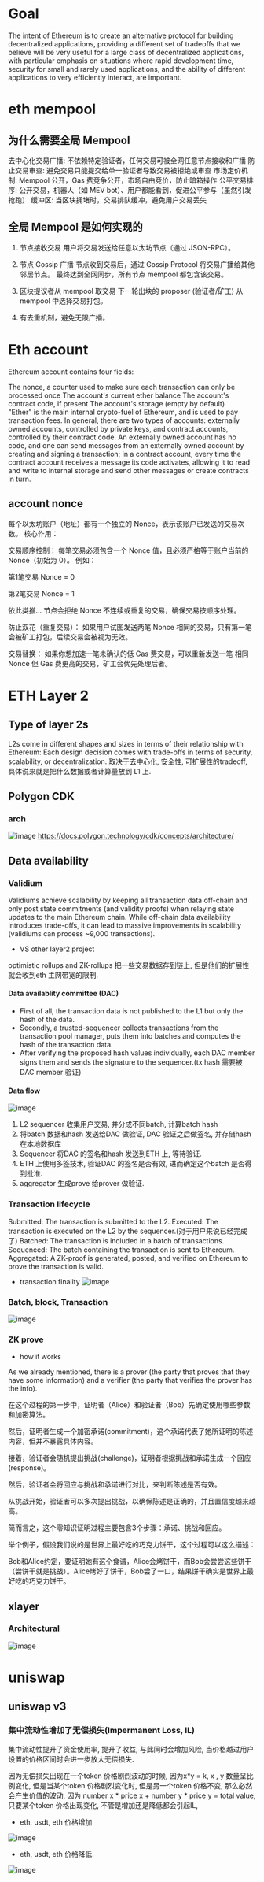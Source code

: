 # Goal
The intent of Ethereum is to create an alternative protocol for building decentralized applications, providing a different set of tradeoffs that we believe will be very useful for a large class of decentralized applications, with particular emphasis on situations where rapid development time, security for small and rarely used applications, and the ability of different applications to very efficiently interact, are important.

# eth mempool
## 为什么需要全局 Mempool
去中心化交易广播: 不依赖特定验证者，任何交易可被全网任意节点接收和广播
防止交易审查: 避免交易只能提交给单一验证者导致交易被拒绝或审查
市场定价机制: Mempool 公开，Gas 费竞争公开，市场自由竞价，防止暗箱操作
公平交易排序: 公开交易，机器人（如 MEV bot）、用户都能看到，促进公平参与（虽然引发抢跑）
缓冲区: 当区块拥堵时，交易排队缓冲，避免用户交易丢失
## 全局 Mempool 是如何实现的
1. 节点接收交易
用户将交易发送给任意以太坊节点（通过 JSON-RPC）。

2. 节点 Gossip 广播
节点收到交易后，通过 Gossip Protocol 将交易广播给其他邻居节点。
最终达到全网同步，所有节点 mempool 都包含该交易。
3. 区块提议者从 mempool 取交易
下一轮出块的 proposer (验证者/矿工) 从 mempool 中选择交易打包。
4. 有去重机制，避免无限广播。

# Eth account
Ethereum account contains four fields:

The nonce, a counter used to make sure each transaction can only be processed once
The account's current ether balance
The account's contract code, if present
The account's storage (empty by default)
</br>
"Ether" is the main internal crypto-fuel of Ethereum, and is used to pay transaction fees. In general, there are two types of accounts: externally owned accounts, controlled by private keys, and contract accounts, controlled by their contract code. An externally owned account has no code, and one can send messages from an externally owned account by creating and signing a transaction; in a contract account, every time the contract account receives a message its code activates, allowing it to read and write to internal storage and send other messages or create contracts in turn.

## account nonce
每个以太坊账户（地址）都有一个独立的 Nonce，表示该账户已发送的交易次数。
核心作用：

交易顺序控制：
每笔交易必须包含一个 Nonce 值，且必须严格等于账户当前的 Nonce（初始为 0）。
例如：

第1笔交易 Nonce = 0

第2笔交易 Nonce = 1

依此类推...
节点会拒绝 Nonce 不连续或重复的交易，确保交易按顺序处理。

防止双花（重复交易）：
如果用户试图发送两笔 Nonce 相同的交易，只有第一笔会被矿工打包，后续交易会被视为无效。

交易替换：
如果你想加速一笔未确认的低 Gas 费交易，可以重新发送一笔 相同 Nonce 但 Gas 费更高的交易，矿工会优先处理后者。

# ETH Layer 2
## Type of layer 2s
L2s come in different shapes and sizes in terms of their relationship with Ethereum: Each design decision comes with trade-offs in terms of security, scalability, or decentralization.
取决于去中心化, 安全性, 可扩展性的tradeoff, 具体说来就是把什么数据或者计算量放到 L1 上.
## Polygon CDK 
### arch
![image](https://github.com/user-attachments/assets/22f7a0ee-2c04-45ca-b0ed-be2b36a8d7a5)
https://docs.polygon.technology/cdk/concepts/architecture/ 
## Data availability
### Validium
Validiums achieve scalability by keeping all transaction data off-chain and only post state commitments (and validity proofs) when relaying state updates to the main Ethereum chain. While off-chain data availability introduces trade-offs, it can lead to massive improvements in scalability (validiums can process ~9,000 transactions).

* VS other layer2 project

optimistic rollups and ZK-rollups 把一些交易数据存到链上, 但是他们的扩展性就会收到eth 主网带宽的限制.
#### Data availablity committee (DAC)
* First of all, the transaction data is not published to the L1 but only the hash of the data.
* Secondly, a trusted-sequencer collects transactions from the transaction pool manager, puts them into batches and computes the hash of the transaction data.
* After verifying the proposed hash values individually, each DAC member signs them and sends the signature to the sequencer.(tx hash 需要被DAC member 验证)

#### Data flow
![image](https://github.com/user-attachments/assets/0288dc6d-952c-4853-a911-a3f090311e3a)
1. L2 sequencer  收集用户交易, 并分成不同batch, 计算batch hash 
2. 将batch 数据和hash 发送给DAC 做验证, DAC 验证之后做签名, 并存储hash 在本地数据库
3. Sequencer 将DAC 的签名和hash 发送到ETH 上, 等待验证.
4. ETH 上使用多签技术, 验证DAC 的签名是否有效, 进而确定这个batch 是否得到批准.
5. aggregator 生成prove 给prover 做验证. 
### Transaction lifecycle
Submitted: The transaction is submitted to the L2.
Executed: The transaction is executed on the L2 by the sequencer.(对于用户来说已经完成了)
Batched: The transaction is included in a batch of transactions.
Sequenced: The batch containing the transaction is sent to Ethereum.
Aggregated: A ZK-proof is generated, posted, and verified on Ethereum to prove the transaction is valid.

* transaction finality
  ![image](https://github.com/user-attachments/assets/79abc639-104f-4975-a0f8-def0f935ce80)

### Batch, block, Transaction
![image](https://github.com/user-attachments/assets/0ef3a3e3-cbf0-4178-adb4-5ccd1c4f2651)

### ZK prove
* how it works

As we already mentioned, there is a prover (the party that proves that they have some information) and a verifier (the party that verifies the prover has the info).

在这个过程的第一步中，证明者（Alice）和验证者（Bob）先确定使用哪些参数和加密算法。

然后，证明者生成一个加密承诺(commitment)，这个承诺代表了她所证明的陈述内容，但并不暴露具体内容。

接着，验证者会随机提出挑战(challenge)，证明者根据挑战和承诺生成一个回应(response)。

然后，验证者会将回应与挑战和承诺进行对比，来判断陈述是否有效。

从挑战开始，验证者可以多次提出挑战，以确保陈述是正确的，并且置信度越来越高。

简而言之，这个零知识证明过程主要包含3个步骤：承诺、挑战和回应。

举个例子，假设我们说的是世界上最好吃的巧克力饼干，这个过程可以这么描述：

Bob和Alice约定，要证明她有这个食谱，Alice会烤饼干，而Bob会尝尝这些饼干（尝饼干就是挑战）。Alice烤好了饼干，Bob尝了一口，结果饼干确实是世界上最好吃的巧克力饼干。
## xlayer
### Architectural
![image](https://github.com/user-attachments/assets/5465ae04-9e8d-4d13-9b5c-8b50927ea4e7)


# uniswap
## uniswap v3 
### 集中流动性增加了无偿损失(Impermanent Loss, IL)
集中流动性提升了资金使用率, 提升了收益, 与此同时会增加风险, 当价格越过用户设置的价格区间时会进一步放大无偿损失. 

因为无偿损失出现在一个token 价格剧烈波动的时候, 因为x*y = k, x , y 数量呈比例变化, 但是当某个token 价格剧烈变化时, 但是另一个token 价格不变, 那么必然会产生价值的波动, 因为 number x * price x + number y * price y = total value, 
只要某个token 价格出现变化, 不管是增加还是降低都会引起IL, 

* eth, usdt, eth 价格增加

![image](https://github.com/user-attachments/assets/e3fb47a1-213d-4592-bf83-3bafcfa18d8d)

* eth, usdt, eth 价格降低

![image](https://github.com/user-attachments/assets/323d9a35-d411-4738-a20e-fc7e18424547)




